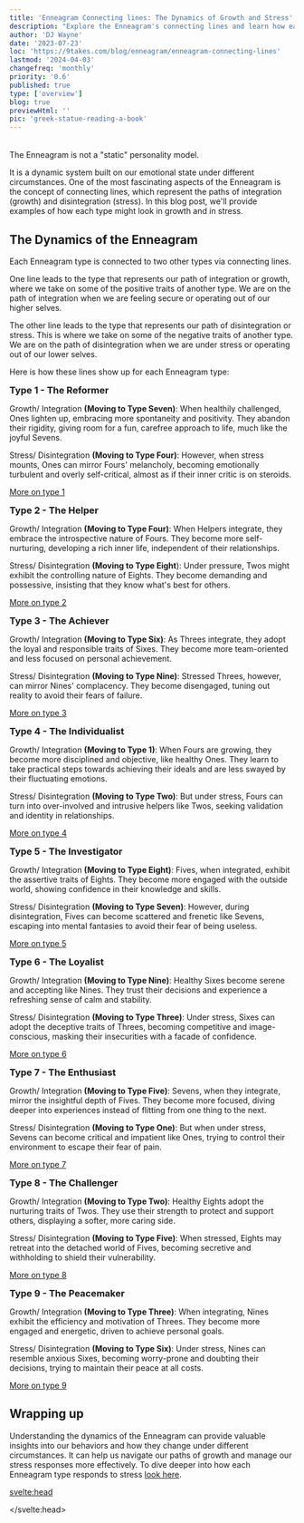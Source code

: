 ```yaml
---
title: 'Enneagram Connecting lines: The Dynamics of Growth and Stress'
description: "Explore the Enneagram's connecting lines and learn how each type transforms under stress and growth"
author: 'DJ Wayne'
date: '2023-07-23'
loc: 'https://9takes.com/blog/enneagram/enneagram-connecting-lines'
lastmod: '2024-04-03'
changefreq: 'monthly'
priority: '0.6'
published: true
type: ['overview']
blog: true
previewHtml: ''
pic: 'greek-statue-reading-a-book'
---
```


<!-- Take a free, ~5 min test here -->
<script>
  
	import  PopCard  from "../../lib/components/atoms/PopCard.svelte";
</script>

<div
	style="display: flex;
    justify-content: center;
    margin: 1rem 0;
	"
>
	<PopCard
		image={`/blogs/greek-statue-reading-a-book.webp`}
		showIcon={false}
		displayText=""
		altText="greek statues reading a book"
		subtext=""
	/>
</div>

<p class="firstLetter">The Enneagram is not a "static" personality model.</p>

It is a dynamic system built on our emotional state under different circumstances. One of the most fascinating aspects of the Enneagram is the concept of connecting lines, which represent the paths of integration (growth) and disintegration (stress). In this blog post, we'll provide examples of how each type might look in growth and in stress.

## The Dynamics of the Enneagram

Each Enneagram type is connected to two other types via connecting lines.

One line leads to the type that represents our path of integration or growth, where we take on some of the positive traits of another type. We are on the path of integration when we are feeling secure or operating out of our higher selves.

The other line leads to the type that represents our path of disintegration or stress. This is where we take on some of the negative traits of another type. We are on the path of disintegration when we are under stress or operating out of our lower selves.

Here is how these lines show up for each Enneagram type:

<section class="section-content">

<h3 style="padding: 0; margin: 0">Type 1 - The Reformer</h3>

Growth/ Integration **(Moving to Type Seven)**: When healthily challenged, Ones lighten up, embracing more spontaneity and positivity. They abandon their rigidity, giving room for a fun, carefree approach to life, much like the joyful Sevens.

Stress/ Disintegration **(Moving to Type Four)**: However, when stress mounts, Ones can mirror Fours' melancholy, becoming emotionally turbulent and overly self-critical, almost as if their inner critic is on steroids.

<a href="/blog/enneagram/enneagram-type-1">More on type 1</a>

</section>

<section class="section-content">

<h3 style="padding: 0; margin: 0">Type 2 - The Helper</h3>

Growth/ Integration **(Moving to Type Four)**: When Helpers integrate, they embrace the introspective nature of Fours. They become more self-nurturing, developing a rich inner life, independent of their relationships.

Stress/ Disintegration **(Moving to Type Eight**): Under pressure, Twos might exhibit the controlling nature of Eights. They become demanding and possessive, insisting that they know what's best for others.

<a href="/blog/enneagram/enneagram-type-2">More on type 2</a>

</section>

<section class="section-content">

<h3 style="padding: 0; margin: 0">Type 3 - The Achiever</h3>

Growth/ Integration **(Moving to Type Six)**: As Threes integrate, they adopt the loyal and responsible traits of Sixes. They become more team-oriented and less focused on personal achievement.

Stress/ Disintegration **(Moving to Type Nine)**: Stressed Threes, however, can mirror Nines' complacency. They become disengaged, tuning out reality to avoid their fears of failure.

<a href="/blog/enneagram/enneagram-type-3">More on type 3</a>

</section>

<section class="section-content">

<h3 style="padding: 0; margin: 0">Type 4 - The Individualist</h3>

Growth/ Integration **(Moving to Type 1)**: When Fours are growing, they become more disciplined and objective, like healthy Ones. They learn to take practical steps towards achieving their ideals and are less swayed by their fluctuating emotions.

Stress/ Disintegration **(Moving to Type Two)**: But under stress, Fours can turn into over-involved and intrusive helpers like Twos, seeking validation and identity in relationships.

<a href="/blog/enneagram/enneagram-type-4">More on type 4</a>

</section>

<section class="section-content">

<h3 style="padding: 0; margin: 0">Type 5 - The Investigator</h3>

Growth/ Integration **(Moving to Type Eight)**: Fives, when integrated, exhibit the assertive traits of Eights. They become more engaged with the outside world, showing confidence in their knowledge and skills.

Stress/ Disintegration **(Moving to Type Seven)**: However, during disintegration, Fives can become scattered and frenetic like Sevens, escaping into mental fantasies to avoid their fear of being useless.

<a href="/blog/enneagram/enneagram-type-5">More on type 5</a>

</section>

<section class="section-content">

<h3 style="padding: 0; margin: 0">Type 6 - The Loyalist</h3>

Growth/ Integration **(Moving to Type Nine)**: Healthy Sixes become serene and accepting like Nines. They trust their decisions and experience a refreshing sense of calm and stability.

Stress/ Disintegration **(Moving to Type Three)**: Under stress, Sixes can adopt the deceptive traits of Threes, becoming competitive and image-conscious, masking their insecurities with a facade of confidence.

<a href="/blog/enneagram/enneagram-type-6">More on type 6</a>

</section>

<section class="section-content">

<h3 style="padding: 0; margin: 0">Type 7 - The Enthusiast</h3>

Growth/ Integration **(Moving to Type Five)**: Sevens, when they integrate, mirror the insightful depth of Fives. They become more focused, diving deeper into experiences instead of flitting from one thing to the next.

Stress/ Disintegration **(Moving to Type One)**: But when under stress, Sevens can become critical and impatient like Ones, trying to control their environment to escape their fear of pain.

<a href="/blog/enneagram/enneagram-type-7">More on type 7</a>

</section>

<section class="section-content">

<h3 style="padding: 0; margin: 0">Type 8 - The Challenger</h3>

Growth/ Integration **(Moving to Type Two)**: Healthy Eights adopt the nurturing traits of Twos. They use their strength to protect and support others, displaying a softer, more caring side.

Stress/ Disintegration **(Moving to Type Five)**: When stressed, Eights may retreat into the detached world of Fives, becoming secretive and withholding to shield their vulnerability.

<a href="/blog/enneagram/enneagram-type-8">More on type 8</a>

</section>

<section class="section-content">

<h3 style="padding: 0; margin: 0">Type 9 - The Peacemaker</h3>

Growth/ Integration **(Moving to Type Three)**: When integrating, Nines exhibit the efficiency and motivation of Threes. They become more engaged and energetic, driven to achieve personal goals.

Stress/ Disintegration **(Moving to Type Six)**: Under stress, Nines can resemble anxious Sixes, becoming worry-prone and doubting their decisions, trying to maintain their peace at all costs.

<a href="/blog/enneagram/enneagram-type-9">More on type 9</a>

</section>

## Wrapping up

Understanding the dynamics of the Enneagram can provide valuable insights into our behaviors and how they change under different circumstances. It can help us navigate our paths of growth and manage our stress responses more effectively. To dive deeper into how each Enneagram type responds to stress [look here](/blog/enneagram/enneagram-types-in-stress).

<svelte:head>

<script type="application/ld+json">
  {
  "@context": "http://schema.org",
  "@graph": [
    {
      "@type": "Article",
      "articleBody": "The article delves into the integration and disintegration lines of the nine Enneagram types, revealing how each type's behavior, thought patterns, and feelings shift under different states of mental health.",
      "creator": {
        "@type": "Person",
        "name": "DJ Wayne",
        "sameAs": ["https://www.instagram.com/djwayne3/", "https://www.youtube.com/@djwayne3", "https://www.linkedin.com/in/davidtwayne/", "https://twitter.com/djwayne3"
        ]
      },
      "author": {
        "@type": "Person",
        "name": "DJ Wayne",
        "sameAs": ["https://www.instagram.com/djwayne3/", "https://www.youtube.com/@djwayne3", "https://www.linkedin.com/in/davidtwayne/", "https://twitter.com/djwayne3"
        ]
      },
      "dateModified": {
        "@type": "Date",
        "@value": "2024-04-03"
      },
      "datePublished": {
        "@type": "Date",
        "@value": "2023-08-06"
      },
      "description": "Discover the integrating and disintegrating lines in the Enneagram. The blog post explains how each type behaves when they are blossoming (integration) or stressed (disintegration).",
      "headline": "Enneagram Connecting lines: The Dynamics of Growth and Stress",
      "mainEntityOfPage": {
        "@id": "https://your-website-url.com/blog/enneagram-integrating-disintegrating-lines",
        "@type": "WebPage"
      },
      "image": {
        "@type": "ImageObject",
        "height": 900,
        "url": "https://9takes.com/blogs/greek-statue-reading-a-book.webp",
        "width": 900
      },
      "mentions": {
              "@type": "Thing",
              "name": "Enneagram of Personality",
              "description": "The Enneagram of Personality or simply the Enneagram is a model of the human psyche which is principally understood and taught as a typology of nine interconnected personality types. Although the origins and history of ideas associated with the Enneagram of Personality are disputed contemporary approaches are principally derived from the teachings of the Bolivian psycho-spiritual teacher Oscar Ichazo from the 1950s and the Chilean psychiatrist Claudio Naranjo from the 1970s",
              "SameAs": [
                  "https://www.wikidata.org/wiki/Q273047",
                  "http://en.wikipedia.org/wiki/Enneagram_of_Personality"
              ]
      },
      "publisher": {
        "@type": "Organization",
        "sameAs": ["https://www.instagram.com/9takesdotcom/", "https://twitter.com/9takesdotcom"],
        "logo": {
          "@type": "ImageObject",
          "url": "https://9takes.com/brand/darkRubix.png"
        },
        "name": "9takes"
      }
    },
    {
      "@type": "FAQPage",
      "mainEntity": [
        {
          "@type": "Question",
          "acceptedAnswer": {
            "@type": "Answer",
            "text": "Integration and disintegration lines in the Enneagram system represent how different Enneagram types behave when they are in a state of psychological growth (integration) or under stress (disintegration)."
          },
          "name": "What are integration and disintegration lines in the Enneagram?"
        },
        {
          "@type": "Question",
          "acceptedAnswer": {
            "@type": "Answer",
            "text": "Each Enneagram type has a specific direction of integration and disintegration. When moving towards integration, they exhibit the positive traits of another type, indicating growth. In contrast, when moving towards disintegration, they show negative traits of a different type, indicating stress or unhealthy behaviors."
          },
          "name": "How does an Enneagram type show signs of integration or disintegration?"
        },
        {
          "@type": "Question",
          "acceptedAnswer": {
            "@type": "Answer",
            "text": "Understanding integration and disintegration lines in the Enneagram can help individuals identify their personal growth areas and potential pitfalls. This knowledge can serve as a guide for personal development, enhancing self-awareness and fostering better interpersonal relationships."
          },
          "name": "What is the significance of understanding integration and disintegration in the Enneagram?"
        }
      ]
    }
  ]
}
</script>

</svelte:head>

<style lang="scss">

   @import '../../routes/styles.css';
</style>
